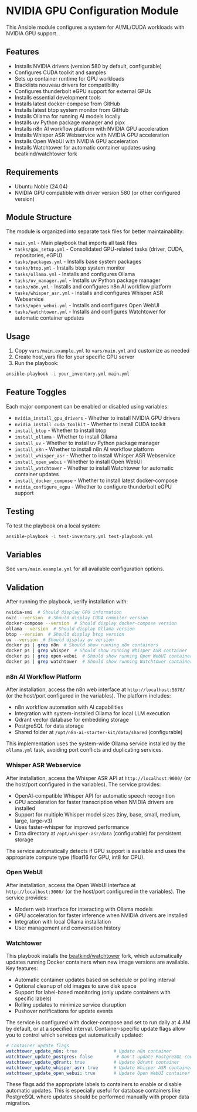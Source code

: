 # NVIDIA GPU Configuration Module

This Ansible module configures a system for AI/ML/CUDA workloads with NVIDIA GPU support.

## Features

- Installs NVIDIA drivers (version 580 by default, configurable)
- Configures CUDA toolkit and samples
- Sets up container runtime for GPU workloads
- Blacklists nouveau drivers for compatibility
- Configures thunderbolt eGPU support for external GPUs
- Installs essential development tools
- Installs latest docker-compose from GitHub
- Installs latest btop system monitor from GitHub
- Installs Ollama for running AI models locally
- Installs uv Python package manager and pipx
- Installs n8n AI workflow platform with NVIDIA GPU acceleration
- Installs Whisper ASR Webservice with NVIDIA GPU acceleration
- Installs Open WebUI with NVIDIA GPU acceleration
- Installs Watchtower for automatic container updates using beatkind/watchtower fork

## Requirements

- Ubuntu Noble (24.04)
- NVIDIA GPU compatible with driver version 580 (or other configured version)

## Module Structure

The module is organized into separate task files for better maintainability:

- `main.yml` - Main playbook that imports all task files
- `tasks/gpu_setup.yml` - Consolidated GPU-related tasks (driver, CUDA, repositories, eGPU)
- `tasks/packages.yml` - Installs base system packages
- `tasks/btop.yml` - Installs btop system monitor
- `tasks/ollama.yml` - Installs and configures Ollama
- `tasks/uv_manager.yml` - Installs uv Python package manager
- `tasks/n8n.yml` - Installs and configures n8n AI workflow platform
- `tasks/whisper_asr.yml` - Installs and configures Whisper ASR Webservice
- `tasks/open_webui.yml` - Installs and configures Open WebUI
- `tasks/watchtower.yml` - Installs and configures Watchtower for automatic container updates

## Usage

1. Copy `vars/main.example.yml` to `vars/main.yml` and customize as needed
2. Create host_vars file for your specific GPU server
3. Run the playbook:

```bash
ansible-playbook -i your_inventory.yml main.yml
```

## Feature Toggles

Each major component can be enabled or disabled using variables:

- `nvidia_install_gpu_drivers` - Whether to install NVIDIA GPU drivers
- `nvidia_install_cuda_toolkit` - Whether to install CUDA toolkit
- `install_btop` - Whether to install btop
- `install_ollama` - Whether to install Ollama
- `install_uv` - Whether to install uv Python package manager
- `install_n8n` - Whether to install n8n AI workflow platform
- `install_whisper_asr` - Whether to install Whisper ASR Webservice
- `install_open_webui` - Whether to install Open WebUI
- `install_watchtower` - Whether to install Watchtower for automatic container updates
- `install_docker_compose` - Whether to install latest docker-compose
- `nvidia_configure_egpu` - Whether to configure thunderbolt eGPU support

## Testing

To test the playbook on a local system:

```bash
ansible-playbook -i test-inventory.yml test-playbook.yml
```

## Variables

See `vars/main.example.yml` for all available configuration options.

## Validation

After running the playbook, verify installation with:

```bash
nvidia-smi  # Should display GPU information
nvcc --version  # Should display CUDA compiler version
docker-compose --version  # Should display docker-compose version
ollama --version  # Should display Ollama version
btop --version  # Should display btop version
uv --version  # Should display uv version
docker ps | grep n8n  # Should show running n8n containers
docker ps | grep whisper  # Should show running Whisper ASR container
docker ps | grep open-webui  # Should show running Open WebUI container
docker ps | grep watchtower  # Should show running Watchtower container
```

### n8n AI Workflow Platform

After installation, access the n8n web interface at `http://localhost:5678/` (or the host/port configured in the variables). The platform includes:

- n8n workflow automation with AI capabilities
- Integration with system-installed Ollama for local LLM execution
- Qdrant vector database for embedding storage
- PostgreSQL for data storage
- Shared folder at `/opt/n8n-ai-starter-kit/data/shared` (configurable)

This implementation uses the system-wide Ollama service installed by the `ollama.yml` task, avoiding port conflicts and duplicating services.

### Whisper ASR Webservice

After installation, access the Whisper ASR API at `http://localhost:9000/` (or the host/port configured in the variables). The service provides:

- OpenAI-compatible Whisper API for automatic speech recognition
- GPU acceleration for faster transcription when NVIDIA drivers are installed
- Support for multiple Whisper model sizes (tiny, base, small, medium, large, large-v3)
- Uses faster-whisper for improved performance
- Data directory at `/opt/whisper-asr/data` (configurable) for persistent storage

The service automatically detects if GPU support is available and uses the appropriate compute type (float16 for GPU, int8 for CPU).

### Open WebUI

After installation, access the Open WebUI interface at `http://localhost:3000/` (or the host/port configured in the variables). The service provides:

- Modern web interface for interacting with Ollama models
- GPU acceleration for faster inference when NVIDIA drivers are installed
- Integration with local Ollama installation
- User management and conversation history

### Watchtower

This playbook installs the [beatkind/watchtower](https://github.com/beatkind/watchtower) fork, which automatically updates running Docker containers when new image versions are available. Key features:

- Automatic container updates based on schedule or polling interval
- Optional cleanup of old images to save disk space
- Support for label-based monitoring (only update containers with specific labels)
- Rolling updates to minimize service disruption
- Pushover notifications for update events

The service is configured with docker-compose and set to run daily at 4 AM by default, or at a specified interval. Container-specific update flags allow you to control which services get automatically updated:

```yaml
# Container update flags
watchtower_update_n8n: true              # Update n8n container
watchtower_update_postgres: false         # Don't update PostgreSQL container
watchtower_update_qdrant: true           # Update Qdrant container
watchtower_update_whisper_asr: true      # Update Whisper ASR container
watchtower_update_open_webui: true       # Update Open WebUI container
```

These flags add the appropriate labels to containers to enable or disable automatic updates. This is especially useful for database containers like PostgreSQL where updates should be performed manually with proper data migration.
